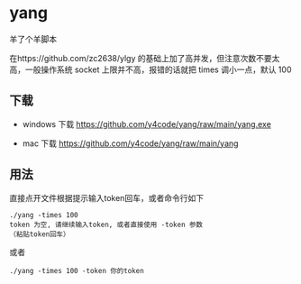 # yang
羊了个羊脚本

在https://github.com/zc2638/ylgy 的基础上加了高并发，但注意次数不要太高，一般操作系统 socket 上限并不高，报错的话就把 times 调小一点，默认 100

## 下载
 - windows 下载 https://github.com/y4code/yang/raw/main/yang.exe

 - mac 下载 https://github.com/y4code/yang/raw/main/yang

## 用法
直接点开文件根据提示输入token回车，或者命令行如下
```
./yang -times 100
token 为空, 请继续输入token, 或者直接使用 -token 参数
（粘贴token回车）
```

或者

```
./yang -times 100 -token 你的token

```
